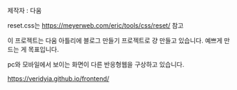 제작자 : 다움

reset.css는 https://meyerweb.com/eric/tools/css/reset/ 참고

이 프로젝트는 다움 아틀리에 블로그 만들기 프로젝트로 걍 만들고 있습니다.
예쁘게 만드는 게 목표입니다.

pc와 모바일에서 보이는 화면이 다른 반응형웹을 구상하고 있습니다.

https://veridyia.github.io/frontend/
